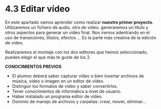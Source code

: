 # 4.3 Editar vídeo

En este apartado vamos aprender como realizar **nuestro primer proyecto**. Utilizaremos un fichero de audio, otro de vídeo. generaremos un título y otros aspectos para generar un vídeo final. Nos iremos adentrando en el uso de transiciones, títulos, efectos ... Es la parte más creativa de la edición de vídeo.

Realizaremos el montaje con los dos editores que hemos seleccionado, puedes elegir el que más te guste de los 2.

**CONOCIMIENTOS PREVIOS** 

*   El alumno deberá saber capturar vídeo o bien insertar archivos de música, vídeo o imagen en un editor de vídeo.
*   Distinguir los formatos de vídeo y saber convertirlos.
*   Tener conocimientos de informática a nivel de usuario.
*   Haber instalado un programa editor de vídeo.
*   Dominio de manejo de archivos y carpetas: crear, mover, eliminar...


